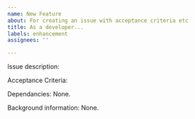 ```yaml
---
name: New Feature
about: For creating an issue with acceptance criteria etc
title: As a developer...
labels: enhancement
assignees: ''

---
```


Issue description:


Acceptance Criteria:


Dependancies:
None.

Background information:
None.
